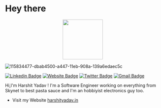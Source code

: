 # Hey there

<p align="center">
  <img align="center" src="https://media.giphy.com/media/1fhj2FW0661V3Nb2Me/giphy.gif" width="130">
  <br>


![115834477-dbab4500-a447-11eb-908a-139a6edaec5c](https://github.com/harshityadav95/harshityadav95/assets/14792490/39f94931-d794-4d74-9151-0557edffd3b9)

[![Linkedin Badge](https://img.shields.io/badge/-Harshit_Yadav-blue?style=flat&logo=Linkedin&logoColor=white&link=https://www.linkedin.com/in/harshityadav95/)](https://www.linkedin.com/in/harshityadav95/)
[![Website Badge](https://img.shields.io/badge/-resume-site?style=flat&logo=Google-Chrome&logoColor=white&link=https:https://harshityadav.in)](https://harshityadav.in/)
[![Twitter Badge](https://img.shields.io/badge/-@harshityadav95-blue?style=flat&labelColor=1ca0f1&logo=twitter&logoColor=white&link=https:https://twitter.com/harshityadav95)](https://twitter.com/harshityadav95)
[![Gmail Badge](https://img.shields.io/badge/-mail_me-blue?style=flat&logo=Gmail&logoColor=white&link=mailto:harshityadav95@gmail.com)](mailto:harshityadav95@gmail.com)
<br>
 

Hi,I'm Harshit Yadav ! I'm a Software Engineer working on everything from Skynet to best pasta sauce and I'm an hobbiyist electronics guy too. 

- Visit my Website [harshityadav.in](https://harshityadav.in)
 

